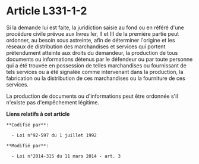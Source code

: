 # Article L331-1-2

Si la demande lui est faite, la juridiction saisie au fond ou en référé d'une procédure civile prévue aux livres Ier, II et
III de la première partie peut ordonner, au besoin sous astreinte, afin de déterminer l'origine et les réseaux de
distribution des marchandises et services qui portent prétendument atteinte aux droits du demandeur, la production de tous
documents ou informations détenus par le défendeur ou par toute personne qui a été trouvée en possession de telles
marchandises ou fournissant de tels services ou a été signalée comme intervenant dans la production, la fabrication ou la
distribution de ces marchandises ou la fourniture de ces services. 

La production de documents ou d'informations peut être ordonnée s'il n'existe pas d'empêchement légitime.

**Liens relatifs à cet article**

	**Codifié par**:

	  - Loi n°92-597 du 1 juillet 1992

	**Modifié par**:

	  - Loi n°2014-315 du 11 mars 2014 - art. 3
